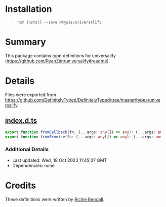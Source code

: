 # Installation
> `npm install --save @types/universalify`

# Summary
This package contains type definitions for universalify (https://github.com/RyanZim/universalify#readme).

# Details
Files were exported from https://github.com/DefinitelyTyped/DefinitelyTyped/tree/master/types/universalify.
## [index.d.ts](https://github.com/DefinitelyTyped/DefinitelyTyped/tree/master/types/universalify/index.d.ts)
````ts
export function fromCallback(fn: (...args: any[]) => any): (...args: any[]) => Promise<any> | void;
export function fromPromise(fn: (...args: any[]) => any): (...args: any[]) => Promise<any> | void;

````

### Additional Details
 * Last updated: Wed, 18 Oct 2023 11:45:07 GMT
 * Dependencies: none

# Credits
These definitions were written by [Richie Bendall](https://github.com/Richienb).
